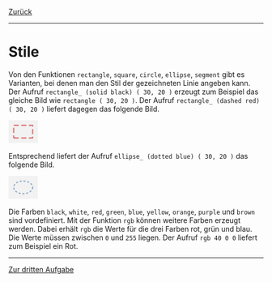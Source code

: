 [Zurück](Re-Use.md)

---

# Stile

Von den Funktionen `rectangle`, `square`, `circle`, `ellipse`, `segment` gibt es Varianten, bei denen man den Stil der gezeichneten Linie angeben kann.
Der Aufruf `rectangle_ (solid black) ( 30, 20 )` erzeugt zum Beispiel das gleiche Bild wie `rectangle ( 30, 20 )`.
Der Aufruf `rectangle_ (dashed red) ( 30, 20 )` liefert dagegen das folgende Bild.

![rectangle_](../images/rectangle_.png)

Entsprechend liefert der Aufruf `ellipse_ (dotted blue) ( 30, 20 )` das folgende Bild.

![ellipse_](../images/ellipse_.png)

Die Farben `black`, `white`, `red`, `green`, `blue`, `yellow`, `orange`, `purple` und `brown` sind vordefiniert.
Mit der Funktion `rgb` können weitere Farben erzeugt werden.
Dabei erhält `rgb` die Werte für die drei Farben rot, grün und blau.
Die Werte müssen zwischen `0` und `255` liegen.
Der Aufruf `rgb 40 0 0` liefert zum Beispiel ein Rot.

---

[Zur dritten Aufgabe](ColoredSquares.md)
